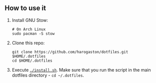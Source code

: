 ## How to use it

1. Install GNU Stow:

    ```shell
    # On Arch Linux
    sudo pacman -S stow
    ```
2. Clone this repo:

    ```shell
    git clone https://github.com/harogaston/dotfiles.git $HOME/.dotfiles
    cd $HOME/.dotfiles
    ```
3. Execute [`./install.sh`](./install.sh).
    Make sure that you run the script in the main dotfiles directory - `cd ~/.dotfiles`.

